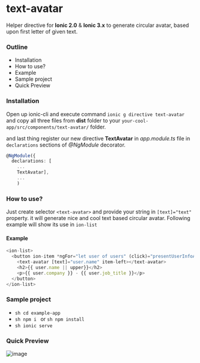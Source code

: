 # text-avatar
Helper directive for **Ionic 2.0** & **Ionic 3.x** to generate circular avatar, based upon first letter of given text.


### Outline
* Installation
* How to use?
* Example
* Sample project
* Quick Preview

### Installation
Open up ionic-cli and execute command ```ionic g directive text-avatar``` and copy all three files from **dist** folder to your `your-cool-app/src/components/text-avatar/` folder.

and last thing register our new directive **TextAvatar** in *app.module.ts* file in `declarations` sections of *@NgModule* decorator.

```ts
@NgModule({
  declarations: [
    ...
    TextAvatar],
    ...
    )
```


### How to use?
Just create selector `<text-avatar>` and provide your string in `[text]="text"` property. it will generate nice and cool text based circular avatar. Following example will show its use in `ion-list`


#### Example

```ts
<ion-list>
  <button ion-item *ngFor="let user of users" (click)="presentUserInfoAlert(user)">
    <text-avatar [text]="user.name" item-left></text-avatar>
    <h2>{{ user.name || upper}}</h2>
    <p>{{ user.company }} - {{ user.job_title }}</p>
  </button>
</ion-list>
```

### Sample project
* ```sh cd example-app ```
* ```sh npm i ``` or ```sh npm install ```
* ```sh ionic serve ```


### Quick Preview
![image](https://cloud.githubusercontent.com/assets/6498132/25268065/c3049e36-2690-11e7-8185-f4cc04d4a47b.png)
